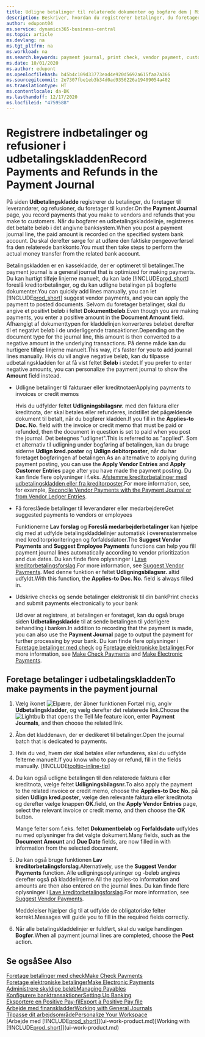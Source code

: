 ```yaml
---
title: Udligne betalinger til relaterede dokumenter og bogføre dem | Microsoft Docs
description: Beskriver, hvordan du registrerer betalinger, du foretager til leverandører, og refusioner, du foretager til kunder.
author: edupont04
ms.service: dynamics365-business-central
ms.topic: article
ms.devlang: na
ms.tgt_pltfrm: na
ms.workload: na
ms.search.keywords: payment journal, print check, vendor payment, customer refund, creditor, debt, balance due, AP
ms.date: 10/01/2020
ms.author: edupont
ms.openlocfilehash: b45b4c109d33773ead4e920d5692a615faa7a366
ms.sourcegitcommit: 2e7307fbe1eb3b34d0ad9356226a19409054a402
ms.translationtype: HT
ms.contentlocale: da-DK
ms.lasthandoff: 12/17/2020
ms.locfileid: "4759588"
---
```

# <a name="record-payments-and-refunds-in-the-payment-journal"></a><span data-ttu-id="ecfaf-103">Registrere indbetalinger og refusioner i udbetalingskladden</span><span class="sxs-lookup"><span data-stu-id="ecfaf-103">Record Payments and Refunds in the Payment Journal</span></span>

<span data-ttu-id="ecfaf-104">På siden **Udbetalingskladde** registrerer du betalinger, du foretager til leverandører, og refusioner, du foretager til kunder.</span><span class="sxs-lookup"><span data-stu-id="ecfaf-104">On the **Payment Journal** page, you record payments that you make to vendors and refunds that you make to customers.</span></span> <span data-ttu-id="ecfaf-105">Når du bogfører en udbetalingskladdelinje, registreres det betalte beløb i det angivne banksystem.</span><span class="sxs-lookup"><span data-stu-id="ecfaf-105">When you post a payment journal line, the paid amount is recorded on the specified system bank account.</span></span> <span data-ttu-id="ecfaf-106">Du skal derefter sørge for at udføre den faktiske pengeoverførsel fra den relaterede bankkonto.</span><span class="sxs-lookup"><span data-stu-id="ecfaf-106">You must then take steps to perform the actual money transfer from the related bank account.</span></span>  

<span data-ttu-id="ecfaf-107">Betalingskladden er en kassekladde, der er optimeret til betalinger.</span><span class="sxs-lookup"><span data-stu-id="ecfaf-107">The payment journal is a general journal that is optimized for making payments.</span></span> <span data-ttu-id="ecfaf-108">Du kan hurtigt tilføje linjerne manuelt, du kan lade [!INCLUDE[prod_short](includes/prod_short.md)] foreslå kreditorbetalinger, og du kan udligne betalingen på bogførte dokumenter.</span><span class="sxs-lookup"><span data-stu-id="ecfaf-108">You can quickly add lines manually, you can let [!INCLUDE[prod_short](includes/prod_short.md)] suggest vendor payments, and you can apply the payment to posted documents.</span></span> <span data-ttu-id="ecfaf-109">Selvom du foretager betalinger, skal du angive et positivt beløb i feltet **Dokumentbeløb**.</span><span class="sxs-lookup"><span data-stu-id="ecfaf-109">Even though you are making payments, you enter a positive amount in the **Document Amount** field.</span></span> <span data-ttu-id="ecfaf-110">Afhængigt af dokumenttypen for kladdelinjen konverteres beløbet derefter til et negativt beløb i de underliggende transaktioner.</span><span class="sxs-lookup"><span data-stu-id="ecfaf-110">Depending on the document type for the journal line, this amount is then converted to a negative amount in the underlying transactions.</span></span> <span data-ttu-id="ecfaf-111">På denne måde kan du hurtigere tilføje linjerne manuelt.</span><span class="sxs-lookup"><span data-stu-id="ecfaf-111">This way, it's faster for you to add journal lines manually.</span></span> <span data-ttu-id="ecfaf-112">Hvis du vil angive negative beløb, kan du tilpasse udbetalingskladden for at få vist feltet **Beløb** i stedet.</span><span class="sxs-lookup"><span data-stu-id="ecfaf-112">If you prefer to enter negative amounts, you can personalize the payment journal to show the **Amount** field instead.</span></span>  

- <span data-ttu-id="ecfaf-113">Udligne betalinger til fakturaer eller kreditnotaer</span><span class="sxs-lookup"><span data-stu-id="ecfaf-113">Applying payments to invoices or credit memos</span></span>

    <span data-ttu-id="ecfaf-114">Hvis du udfylder feltet **Udligningsbilagsnr.** med den faktura eller kreditnota, der skal betales eller refunderes, indstillet det pågældende dokument til betalt, når du bogfører kladden.</span><span class="sxs-lookup"><span data-stu-id="ecfaf-114">If you fill in the **Applies-to Doc. No.** field with the invoice or credit memo that must be paid or refunded, then the document in question is set to paid when you post the journal.</span></span> <span data-ttu-id="ecfaf-115">Det betegnes "udlignet".</span><span class="sxs-lookup"><span data-stu-id="ecfaf-115">This is referred to as "applied".</span></span> <span data-ttu-id="ecfaf-116">Som et alternativ til udligning under bogføring af betalingen, kan du bruge siderne **Udlign kred.poster** og **Udlign debitorposter**, når du har foretaget bogføringen af betalingen.</span><span class="sxs-lookup"><span data-stu-id="ecfaf-116">As an alternative to applying during payment posting, you can use the **Apply Vendor Entries** and **Apply Customer Entries** page after you have made the payment posting.</span></span> <span data-ttu-id="ecfaf-117">Du kan finde flere oplysninger i f.eks. [Afstemme kreditorbetalinger med udbetalingskladden eller fra kreditorposter](payables-how-apply-purchase-transactions-manually.md).</span><span class="sxs-lookup"><span data-stu-id="ecfaf-117">For more information, see, for example, [Reconcile Vendor Payments with the Payment Journal or from Vendor Ledger Entries](payables-how-apply-purchase-transactions-manually.md).</span></span>  

- <span data-ttu-id="ecfaf-118">Få foreslåede betalinger til leverandører eller medarbejdere</span><span class="sxs-lookup"><span data-stu-id="ecfaf-118">Get suggested payments to vendors or employees</span></span>

    <span data-ttu-id="ecfaf-119">Funktionerne **Lav forslag** og **Foreslå medarbejderbetalinger** kan hjælpe dig med at udfylde betalingskladdelinjer automatisk i overensstemmelse med kreditorprioriteringen og forfaldsdatoer.</span><span class="sxs-lookup"><span data-stu-id="ecfaf-119">The **Suggest Vendor Payments** and **Suggest Employee Payments** functions can help you fill payment journal lines automatically according to vendor prioritization and due dates.</span></span> <span data-ttu-id="ecfaf-120">Du kan finde flere oplysninger i [Lave kreditorbetalingsforslag](payables-how-suggest-vendor-payments.md).</span><span class="sxs-lookup"><span data-stu-id="ecfaf-120">For more information, see [Suggest Vendor Payments](payables-how-suggest-vendor-payments.md).</span></span> <span data-ttu-id="ecfaf-121">Med denne funktion er feltet **Udligningsbilagsnr.** altid udfyldt.</span><span class="sxs-lookup"><span data-stu-id="ecfaf-121">With this function, the **Applies-to Doc. No.** field is always filled in.</span></span>  

- <span data-ttu-id="ecfaf-122">Udskrive checks og sende betalinger elektronisk til din bank</span><span class="sxs-lookup"><span data-stu-id="ecfaf-122">Print checks and submit payments electronically to your bank</span></span>

    <span data-ttu-id="ecfaf-123">Ud over at registrere, at betalingen er foretaget, kan du også bruge siden **Udbetalingskladde** til at sende betalingen til yderligere behandling i banken.</span><span class="sxs-lookup"><span data-stu-id="ecfaf-123">In addition to recording that the payment is made, you can also use the **Payment Journal** page to output the payment for further processing by your bank.</span></span> <span data-ttu-id="ecfaf-124">Du kan finde flere oplysninger i [Foretage betalinger med check](payables-how-work-checks.md) og [Foretage elektroniske betalinger](finance-make-payments-with-bank-data-conversion-service-or-sepa-credit-transfer.md#exporting-payments-to-a-bank-file).</span><span class="sxs-lookup"><span data-stu-id="ecfaf-124">For more information, see [Make Check Payments](payables-how-work-checks.md) and [Make Electronic Payments](finance-make-payments-with-bank-data-conversion-service-or-sepa-credit-transfer.md#exporting-payments-to-a-bank-file).</span></span>  

## <a name="to-make-payments-in-the-payment-journal"></a><span data-ttu-id="ecfaf-125">Foretage betalinger i udbetalingskladden</span><span class="sxs-lookup"><span data-stu-id="ecfaf-125">To make payments in the payment journal</span></span>

1. <span data-ttu-id="ecfaf-126">Vælg ikonet ![Elpære, der åbner funktionen Fortæl mig](media/ui-search/search_small.png "Fortæl mig, hvad du vil foretage dig"), angiv **Udbetalingskladder**, og vælg derefter det relaterede link.</span><span class="sxs-lookup"><span data-stu-id="ecfaf-126">Choose the ![Lightbulb that opens the Tell Me feature](media/ui-search/search_small.png "Tell me what you want to do") icon, enter **Payment Journals**, and then choose the related link.</span></span>
2. <span data-ttu-id="ecfaf-127">Åbn det kladdenavn, der er dedikeret til betalinger.</span><span class="sxs-lookup"><span data-stu-id="ecfaf-127">Open the journal batch that is dedicated to payments.</span></span>
3. <span data-ttu-id="ecfaf-128">Hvis du ved, hvem der skal betales eller refunderes, skal du udfylde felterne manuelt.</span><span class="sxs-lookup"><span data-stu-id="ecfaf-128">If you know who to pay or refund, fill in the fields manually.</span></span> [!INCLUDE[tooltip-inline-tip](includes/tooltip-inline-tip_md.md)]
4. <span data-ttu-id="ecfaf-129">Du kan også udligne betalingen til den relaterede faktura eller kreditnota, vælge feltet **Udligningsbilagsnr.**</span><span class="sxs-lookup"><span data-stu-id="ecfaf-129">To also apply the payment to the related invoice or credit memo, choose the **Applies-to Doc No.**</span></span> <span data-ttu-id="ecfaf-130">på siden **Udlign kred.poster**, vælge den relevante faktura eller kreditnota og derefter vælge knappen **OK**.</span><span class="sxs-lookup"><span data-stu-id="ecfaf-130">field, on the **Apply Vendor Entries** page, select the relevant invoice or credit memo, and then choose the **OK** button.</span></span>

    <span data-ttu-id="ecfaf-131">Mange felter som f.eks. feltet **Dokumentbeløb** og **Forfaldsdato** udfyldes nu med oplysninger fra det valgte dokument.</span><span class="sxs-lookup"><span data-stu-id="ecfaf-131">Many fields, such as the **Document Amount** and **Due Date** fields, are now filled in with information from the selected document.</span></span>
5. <span data-ttu-id="ecfaf-132">Du kan også bruge funktionen **Lav kreditorbetalingsforslag**.</span><span class="sxs-lookup"><span data-stu-id="ecfaf-132">Alternatively, use the **Suggest Vendor Payments** function.</span></span> <span data-ttu-id="ecfaf-133">Alle udligningsoplysninger og -beløb angives derefter også på kladdelinjerne.</span><span class="sxs-lookup"><span data-stu-id="ecfaf-133">All the applies-to information and amounts are then also entered on the journal lines.</span></span> <span data-ttu-id="ecfaf-134">Du kan finde flere oplysninger i [Lave kreditorbetalingsforslag](payables-how-suggest-vendor-payments.md).</span><span class="sxs-lookup"><span data-stu-id="ecfaf-134">For more information, see [Suggest Vendor Payments](payables-how-suggest-vendor-payments.md).</span></span>

    <span data-ttu-id="ecfaf-135">Meddelelser hjælper dig til at udfylde de obligatoriske felter korrekt.</span><span class="sxs-lookup"><span data-stu-id="ecfaf-135">Messages will guide you to fill in the required fields correctly.</span></span>
6.  <span data-ttu-id="ecfaf-136">Når alle betalingskladdelinjer er fuldført, skal du vælge handlingen **Bogfør**.</span><span class="sxs-lookup"><span data-stu-id="ecfaf-136">When all payment journal lines are completed, choose the **Post** action.</span></span>

## <a name="see-also"></a><span data-ttu-id="ecfaf-137">Se også</span><span class="sxs-lookup"><span data-stu-id="ecfaf-137">See Also</span></span>
[<span data-ttu-id="ecfaf-138">Foretage betalinger med check</span><span class="sxs-lookup"><span data-stu-id="ecfaf-138">Make Check Payments</span></span>](payables-how-work-checks.md)  
[<span data-ttu-id="ecfaf-139">Foretage elektroniske betalinger</span><span class="sxs-lookup"><span data-stu-id="ecfaf-139">Make Electronic Payments</span></span>](finance-make-payments-with-bank-data-conversion-service-or-sepa-credit-transfer.md#exporting-payments-to-a-bank-file)  
[<span data-ttu-id="ecfaf-140">Administrere skyldige beløb</span><span class="sxs-lookup"><span data-stu-id="ecfaf-140">Managing Payables</span></span>](payables-manage-payables.md)  
[<span data-ttu-id="ecfaf-141">Konfigurere banktransaktioner</span><span class="sxs-lookup"><span data-stu-id="ecfaf-141">Setting Up Banking</span></span>](bank-setup-banking.md)  
[<span data-ttu-id="ecfaf-142">Eksportere en Positive Pay-fil</span><span class="sxs-lookup"><span data-stu-id="ecfaf-142">Export a Positive Pay file</span></span>](finance-how-positive-pay.md)  
[<span data-ttu-id="ecfaf-143">Arbejde med finanskladder</span><span class="sxs-lookup"><span data-stu-id="ecfaf-143">Working with General Journals</span></span>](ui-work-general-journals.md)  
[<span data-ttu-id="ecfaf-144">Tilpasse dit arbejdsområde</span><span class="sxs-lookup"><span data-stu-id="ecfaf-144">Personalize Your Workspace</span></span>](ui-personalization-user.md)  
<span data-ttu-id="ecfaf-145">[Arbejde med [!INCLUDE[prod_short](includes/prod_short.md)]](ui-work-product.md)</span><span class="sxs-lookup"><span data-stu-id="ecfaf-145">[Working with [!INCLUDE[prod_short](includes/prod_short.md)]](ui-work-product.md)</span></span>  
